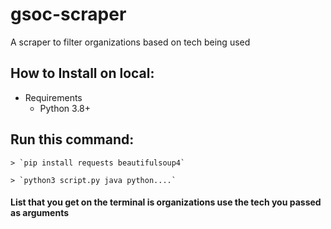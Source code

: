 # gsoc-scraper
A scraper to filter organizations based on tech being used

## How to Install on local:

- Requirements
    - Python 3.8+
## Run this command:
    > `pip install requests beautifulsoup4`

    > `python3 script.py java python....`
    

#### List that you get on the terminal is organizations use the tech you passed as arguments



